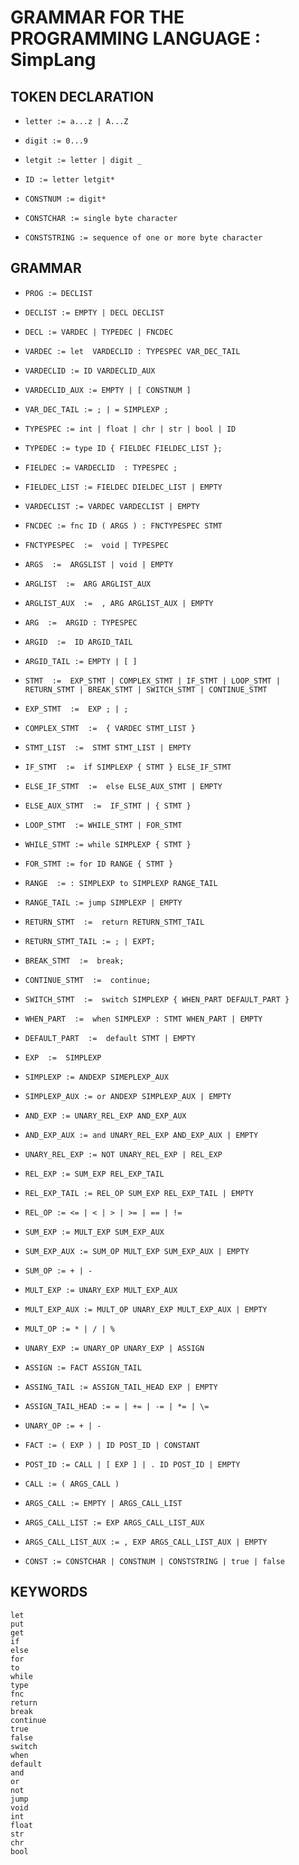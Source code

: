 GRAMMAR FOR THE PROGRAMMING LANGUAGE : SimpLang
===============================================================

## TOKEN DECLARATION

* `letter := a...z | A...Z`

* `digit := 0...9`

* `letgit := letter | digit _`

* `ID := letter letgit*`

* `CONSTNUM := digit*`

* `CONSTCHAR := single byte character`

* `CONSTSTRING := sequence of one or more byte character`

## GRAMMAR

* `PROG := DECLIST`

* `DECLIST := EMPTY | DECL DECLIST`

* `DECL := VARDEC | TYPEDEC | FNCDEC`

* `VARDEC := let  VARDECLID : TYPESPEC VAR_DEC_TAIL`

* `VARDECLID := ID VARDECLID_AUX`

* `VARDECLID_AUX := EMPTY | [ CONSTNUM ]`

* `VAR_DEC_TAIL := ; | = SIMPLEXP ;`

* `TYPESPEC := int | float | chr | str | bool | ID`

* `TYPEDEC := type ID { FIELDEC FIELDEC_LIST };`

* `FIELDEC := VARDECLID  : TYPESPEC ;`

* `FIELDEC_LIST := FIELDEC DIELDEC_LIST | EMPTY`

* `VARDECLIST := VARDEC VARDECLIST | EMPTY`

* `FNCDEC := fnc ID ( ARGS ) : FNCTYPESPEC STMT`

* `FNCTYPESPEC  :=  void | TYPESPEC`

* `ARGS  :=  ARGSLIST | void | EMPTY`

* `ARGLIST  :=  ARG ARGLIST_AUX`

* `ARGLIST_AUX  :=  , ARG ARGLIST_AUX | EMPTY`

* `ARG  :=  ARGID : TYPESPEC`

* `ARGID  :=  ID ARGID_TAIL`

* `ARGID_TAIL := EMPTY | [ ]`

* `STMT  :=  EXP_STMT | COMPLEX_STMT | IF_STMT | LOOP_STMT | RETURN_STMT | BREAK_STMT | SWITCH_STMT | CONTINUE_STMT`

* `EXP_STMT  :=  EXP ; | ;`

* `COMPLEX_STMT  :=  { VARDEC STMT_LIST }`

* `STMT_LIST  :=  STMT STMT_LIST | EMPTY`

* `IF_STMT  :=  if SIMPLEXP { STMT } ELSE_IF_STMT`

* `ELSE_IF_STMT  :=  else ELSE_AUX_STMT | EMPTY`

* `ELSE_AUX_STMT  :=  IF_STMT | { STMT }`

* `LOOP_STMT  := WHILE_STMT | FOR_STMT `

* `WHILE_STMT := while SIMPLEXP { STMT }`

* `FOR_STMT := for ID RANGE { STMT }`

* `RANGE  := : SIMPLEXP to SIMPLEXP RANGE_TAIL`

* `RANGE_TAIL := jump SIMPLEXP | EMPTY`

* `RETURN_STMT  :=  return RETURN_STMT_TAIL`

* `RETURN_STMT_TAIL := ; | EXPT;`

* `BREAK_STMT  :=  break;`

* `CONTINUE_STMT  :=  continue;`

* `SWITCH_STMT  :=  switch SIMPLEXP { WHEN_PART DEFAULT_PART }`

* `WHEN_PART  :=  when SIMPLEXP : STMT WHEN_PART | EMPTY`

* `DEFAULT_PART  :=  default STMT | EMPTY`

* `EXP  :=  SIMPLEXP`

* `SIMPLEXP := ANDEXP SIMEPLEXP_AUX`

* `SIMPLEXP_AUX := or ANDEXP SIMPLEXP_AUX | EMPTY`

* `AND_EXP := UNARY_REL_EXP AND_EXP_AUX`

* `AND_EXP_AUX := and UNARY_REL_EXP AND_EXP_AUX | EMPTY`

* `UNARY_REL_EXP := NOT UNARY_REL_EXP | REL_EXP`

* `REL_EXP := SUM_EXP REL_EXP_TAIL`

* `REL_EXP_TAIL := REL_OP SUM_EXP REL_EXP_TAIL | EMPTY`

* `REL_OP := <= | < | > | >= | == | !=`

* `SUM_EXP := MULT_EXP SUM_EXP_AUX`

* `SUM_EXP_AUX := SUM_OP MULT_EXP SUM_EXP_AUX | EMPTY`

* `SUM_OP := + | -`

* `MULT_EXP := UNARY_EXP MULT_EXP_AUX`

* `MULT_EXP_AUX := MULT_OP UNARY_EXP MULT_EXP_AUX | EMPTY`

* `MULT_OP := * | / | %`

* `UNARY_EXP := UNARY_OP UNARY_EXP | ASSIGN`

* `ASSIGN := FACT ASSIGN_TAIL`

* `ASSING_TAIL := ASSIGN_TAIL_HEAD EXP | EMPTY`

* `ASSIGN_TAIL_HEAD := = | += | -= | *= | \=`

* `UNARY_OP := + | - `

* `FACT := ( EXP ) | ID POST_ID | CONSTANT`

* `POST_ID := CALL | [ EXP ] | . ID POST_ID | EMPTY`

* `CALL := ( ARGS_CALL )`

* `ARGS_CALL := EMPTY | ARGS_CALL_LIST`

* `ARGS_CALL_LIST := EXP ARGS_CALL_LIST_AUX`

* `ARGS_CALL_LIST_AUX := , EXP ARGS_CALL_LIST_AUX | EMPTY`

* `CONST := CONSTCHAR | CONSTNUM | CONSTSTRING | true | false`

## KEYWORDS

```
let
put
get
if
else
for
to
while
type
fnc
return
break
continue
true
false
switch
when
default
and
or
not
jump
void
int
float
str
chr
bool
```
